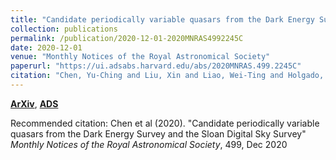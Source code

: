 ```yaml
---
title: "Candidate periodically variable quasars from the Dark Energy Survey and the Sloan Digital Sky Survey"
collection: publications
permalink: /publication/2020-12-01-2020MNRAS4992245C
date: 2020-12-01
venue: "Monthly Notices of the Royal Astronomical Society"
paperurl: "https://ui.adsabs.harvard.edu/abs/2020MNRAS.499.2245C"
citation: "Chen, Yu-Ching and Liu, Xin and Liao, Wei-Ting and Holgado, A. Miguel and Guo, Hengxiao and Gruendl, Robert A. and Morganson, Eric and Shen, Yue and Zhang, Kaiwen and Abbott, Tim M.~C. and Aguena, Michel and Allam, Sahar and Avila, Santiago and Bertin, Emmanuel and Bhargava, Sunayana and Brooks, David and Burke, David L. and Carnero Rosell, Aurelio and Carollo, Daniela and Carrasco Kind, Matias and Carretero, Jorge and Costanzi, Matteo and da Costa, Luiz N. and Davis, Tamara M. and De Vicente, Juan and Desai, Shantanu and Diehl, H. Thomas and Doel, Peter and Everett, Spencer and Flaugher, Brenna and Friedel, Douglas and Frieman, Joshua and Garc'ia-Bellido, Juan and Gaztanaga, Enrique and Glazebrook, Karl and Gruen, Daniel and Gutierrez, Gaston and Hinton, Samuel R. and Hollowood, Devon L. and James, David J. and Kim, Alex G. and Kuehn, Kyler and Kuropatkin, Nikolay and Lewis, Geraint F. and Lidman, Christopher and Lima, Marcos and Maia, Marcio A.~G. and March, Marisa and Marshall, Jennifer L. and Menanteau, Felipe and Miquel, Ramon and Palmese, Antonella and Paz-Chinch'on, Francisco and Plazas, Andr'es A. and Sanchez, Eusebio and Schubnell, Michael and Serrano, Santiago and Sevilla-Noarbe, Ignacio and Smith, Mathew and Suchyta, Eric and Swanson, Molly E.~C. and Tarle, Gregory and Tucker, Brad E. and Norbert Varga, Tamas and Walker, Alistair R.. &quot;Candidate periodically variable quasars from the Dark Energy Survey and the Sloan Digital Sky Survey.&quot; <i>Monthly Notices of the Royal Astronomical Society</i>, 499, Dec 2020"
---
```


[**ArXiv**](https://arxiv.org/abs/2008.12329), [**ADS**](https://ui.adsabs.harvard.edu/abs/2020MNRAS.499.2245C)

Recommended citation: Chen et al (2020). "Candidate periodically variable quasars from the Dark Energy Survey and the Sloan Digital Sky Survey" <i>Monthly Notices of the Royal Astronomical Society</i>, 499, Dec 2020
